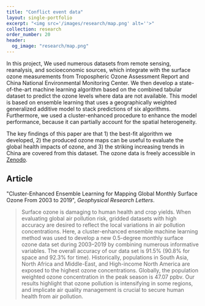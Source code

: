 ```yaml
---
title: "Conflict event data"
layout: single-portfolio
excerpt: "<img src='/images/research/map.png' alt=''>"
collection: research
order_number: 20
header: 
  og_image: "research/map.png"
---
```


In this project, We used numerous datasets from remote sensing, reanalysis, and socioeconomic sources, which integrate with the surface ozone measurements from Tropospheric Ozone Assessment Report and China National Environmental Monitoring Center. We then develop a state-of-the-art machine learning algorithm based on the combined tabular dataset to predict the ozone levels where data are not available. This model is based on ensemble learning that uses a geographically weighted generalized additive model to stack predictions of six algorithms. Furthermore, we used a cluster-enhanced procedure to enhance the model performance, because it can partially account for the spatial heterogeneity.

The key findings of this paper are that 1) the best-fit algorithm we developed, 2) the produced ozone maps can be useful to evaluate the global health impacts of ozone, and 3) the striking increasing trends in China are covered from this dataset. The ozone data is freely accessible in [Zenodo](../software).

## Article

"Cluster-Enhanced Ensemble Learning for Mapping Global Monthly Surface Ozone From 2003 to 2019", *Geophysical Research Letters*.

> Surface ozone is damaging to human health and crop yields. When evaluating global air pollution risk, gridded datasets with high accuracy are desired to reflect the local variations in air pollution concentrations. Here, a cluster-enhanced ensemble machine learning method was used to develop a new 0.5-degree monthly surface ozone data set during 2003–2019 by combining numerous informative variables. The overall accuracy of our data set is 91.5% (90.8% for space and 92.3% for time). Historically, populations in South Asia, North Africa and Middle-East, and High-income North America are exposed to the highest ozone concentrations. Globally, the population weighted ozone concentration in the peak season is 47.07 ppbv. Our results highlight that ozone pollution is intensifying in some regions, and implicate air quality management is crucial to secure human health from air pollution.
